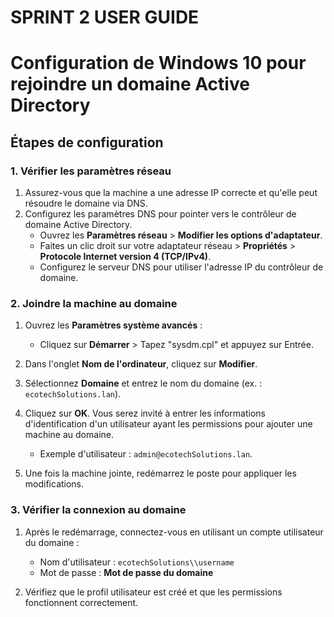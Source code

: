 # SPRINT 2 USER GUIDE
# Configuration de Windows 10 pour rejoindre un domaine Active Directory

## Étapes de configuration

### 1. Vérifier les paramètres réseau

1. Assurez-vous que la machine a une adresse IP correcte et qu'elle peut résoudre le domaine via DNS.
2. Configurez les paramètres DNS pour pointer vers le contrôleur de domaine Active Directory.
   - Ouvrez les **Paramètres réseau** > **Modifier les options d'adaptateur**.
   - Faites un clic droit sur votre adaptateur réseau > **Propriétés** > **Protocole Internet version 4 (TCP/IPv4)**.
   - Configurez le serveur DNS pour utiliser l'adresse IP du contrôleur de domaine.

### 2. Joindre la machine au domaine

1. Ouvrez les **Paramètres système avancés** :
   - Cliquez sur **Démarrer** > Tapez "sysdm.cpl" et appuyez sur Entrée.
2. Dans l'onglet **Nom de l'ordinateur**, cliquez sur **Modifier**.
3. Sélectionnez **Domaine** et entrez le nom du domaine (ex. : `ecotechSolutions.lan`).
4. Cliquez sur **OK**. Vous serez invité à entrer les informations d'identification d'un utilisateur ayant les permissions pour ajouter une machine au domaine.
   - Exemple d'utilisateur : `admin@ecotechSolutions.lan`.

5. Une fois la machine jointe, redémarrez le poste pour appliquer les modifications.

### 3. Vérifier la connexion au domaine

1. Après le redémarrage, connectez-vous en utilisant un compte utilisateur du domaine :
   - Nom d'utilisateur : `ecotechSolutions\\username`
   - Mot de passe : **Mot de passe du domaine**

2. Vérifiez que le profil utilisateur est créé et que les permissions fonctionnent correctement.
